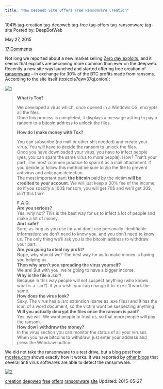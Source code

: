 ```yaml
---
title: "New DeepWeb Site Offers Free Ransomware Creation"
---
```


10415  tag-creation tag-deepweb tag-free tag-offers tag-ransomware tag-site
Posted by: DeepDotWeb 

<span>May 27, 2015</span>


<span><a href="/2015/05/27/new-deepweb-site-offers-free-ransomware-creation/#comments">17 Comments</a></span>
</p>

<p>Not long we reported about a new market selling <a href="http://www.deepdotweb.com/2015/04/08/therealdeal-dark-net-market-for-code-0days-exploits/">Zero day exploits</a>, and it seems that exploits are becoming more common than ever on the deepweb. Recently a new site was launched and started offering free creation of <a href="http://www.google.co.il/url?sa=t&amp;rct=j&amp;q=&amp;esrc=s&amp;source=web&amp;cd=1&amp;cad=rja&amp;uact=8&amp;ved=0CCcQFjAA&amp;url=http%3A%2F%2Fen.wikipedia.org%2Fwiki%2FRansomware&amp;ei=yqtlVazNCKLm7gbYtYDAAg&amp;usg=AFQjCNFmLFQPv1m8Vvhc2iGmkBPO5Jg5TQ&amp;sig2=OyC1Wplmbq-G3XcGJvGy6g&amp;bvm=bv.93990622,d.d24">ransomware</a> &#8211; in exchange for 30% of the BTC profits made from ransoms. According to the site itself (toxicola7qwv37qj.onion):</p>
<p><a href="/imgs/2015/05/12.png"><img class="aligncenter  wp-image-10416" src="/imgs/2015/05/12.png" alt="1" width="872" height="443" srcset="/imgs/2015/05/12.png 1293w, /imgs/2015/05/12-300x152.png 300w, /imgs/2015/05/12-1024x520.png 1024w" sizes="(max-width: 872px) 100vw, 872px"/></a></p>
<blockquote><p><strong>What is Tox?</strong></p>
<p>We developed a virus which, once opened in a Windows OS, encrypts all the files.<br/>
    Once this process is completed, it displays a message asking to pay a ransom to a bitcoin address to unlock the files.</p>
<p><strong>How do I make money with Tox?</strong></p>
<p>You can subscribe (no mail or other shit needed) and create your virus. You will have to decide the ransom to unlock the files.<br/>
    Once you have downloaded your virus, you have to infect people (yes, you can spam the same virus to more people). How? That&#8217;s your part. The most common practice to spam it as a mail attachment. If you decide to follow this method be sure to zip the file to prevent antivirus and antispam detection.<br/>
    The most important part: <b>the bitcoin</b> paid by the victim <b>will be credited to your account</b>. We will just keep a 30% fee of the income, so if you specify a 100$ ransom, you will get 70$ and we&#8217;ll get 30$, isn&#8217;t this fair?</p>
<p><strong>F.A.Q.</strong><br/>
<strong>Are you serious?</strong><br/>
    Yes, why not? This is the best way for us to infect a lot of people and make a lot of money.<br/>
<strong>Am I safe?</strong><br/>
    Sure, as long as you use tor and don&#8217;t use personally identifiable information: we don&#8217;t need to know you, and you don&#8217;t need to know us. The only thing we&#8217;ll ask you is the bitcoin address to withdraw your part.<br/>
<strong>Are you going to steal my profit?</strong><br/>
    Nope, why should we? The best way for us to make money is having you helping us.<br/>
<strong>Then why aren&#8217;t you spreading the virus yourself?</strong><br/>
    We are! But with you, we&#8217;re going to have a bigger income.<br/>
<strong>Why is the file a .scr?</strong><br/>
    Because in this way people will not suspect anything (who knows what is a .scr?). If you wish, you can change it to .exe it&#8217;ll work the same.<br/>
<strong>How does the virus look?</strong><br/>
    Sexy. The virus has a .src extension (same as .exe files) and it has the icon of a word document, so the victim wont be suspecting anything.<br/>
<strong>Will you actually decrypt the files once the ransom is paid?</strong><br/>
    Yes, we will. We want people to trust us, so that more people will pay the ransom.<br/>
<strong>How dow I withdraw the money?</strong><br/>
    In the virus section you can monitor the status of all your viruses. When you have bitcoins to withdraw, just enter your address and press the Withdraw button</p></blockquote>
<p>We did not take the ransomware to a test drive, but a blog post from <a href="https://blogs.mcafee.com/mcafee-labs/meet-tox-ransomware-for-the-rest-of-us">mcafee.com</a> shows exactly how it works. It was reported by <a href="http://securityzap.com/tox-ransomware-creator/">other blogs</a> that several anti virus softwares are able to detect the ransomware.</p>
<p><a href="/imgs/2015/05/21.png"><img class="aligncenter size-full wp-image-10417" src="/imgs/2015/05/21.png" alt="2" width="1024" height="531" srcset="/imgs/2015/05/21.png 1024w, /imgs/2015/05/21-300x156.png 300w" sizes="(max-width: 1024px) 100vw, 1024px"/></a></p>
</div>
<a href="/tag/creation/" rel="tag">creation</a> <a href="/tag/deepweb/" rel="tag">deepweb</a> <a href="/tag/free/" rel="tag">free</a> <a href="/tag/offers/" rel="tag">offers</a> <a href="/tag/ransomware/" rel="tag">ransomware</a> <a href="/tag/site/" rel="tag">site</a></span> 
Updated: 2015-05-27

    
